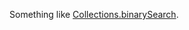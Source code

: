 Something like [Collections.binarySearch](http://docs.oracle.com/javase/6/docs/api/java/util/Collections.html#binarySearch%28java.util.List,%20T%29).
